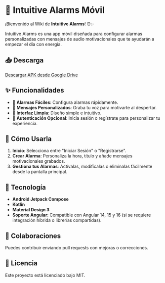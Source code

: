 # 📱 Intuitive Alarms Móvil

¡Bienvenido al Wiki de **Intuitive Alarms**! ⏰✨

Intuitive Alarms es una app móvil diseñada para configurar alarmas personalizadas con mensajes de audio motivacionales que te ayudarán a empezar el día con energía.

## 📥 Descarga

[Descargar APK desde Google Drive](https://drive.google.com/file/d/1ld0FnucsO7eyrrnIOLSOyF4A108H-PpH/view?usp=drive_link)

## ✨ Funcionalidades

- 🔔 **Alarmas Fáciles**: Configura alarmas rápidamente.
- 🎤 **Mensajes Personalizados**: Graba tu voz para motivarte al despertar.
- 🎨 **Interfaz Limpia**: Diseño simple e intuitivo.
- 🔑 **Autenticación Opcional**: Inicia sesión o regístrate para personalizar tu experiencia.

## 📱 Cómo Usarla

1. **Inicio**: Selecciona entre "Iniciar Sesión" o "Registrarse".
2. **Crear Alarma**: Personaliza la hora, título y añade mensajes motivacionales grabados.
3. **Gestiona tus Alarmas**: Actívalas, modifícalas o elimínalas fácilmente desde la pantalla principal.

## 🚀 Tecnología

- **Android Jetpack Compose**
- **Kotlin**
- **Material Design 3**
- **Soporte Angular**: Compatible con Angular 14, 15 y 16 (si se requiere integración híbrida o librerías compartidas).

## 🤝 Colaboraciones

Puedes contribuir enviando pull requests con mejoras o correcciones.

## 📄 Licencia

Este proyecto está licenciado bajo MIT.

